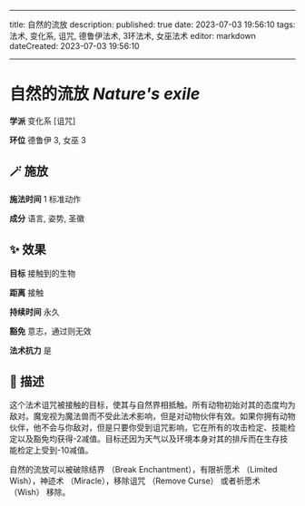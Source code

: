 
---
title: 自然的流放
description: 
published: true
date: 2023-07-03 19:56:10
tags: 法术, 变化系, 诅咒, 德鲁伊法术, 3环法术, 女巫法术
editor: markdown
dateCreated: 2023-07-03 19:56:10

---

# **自然的流放** *Nature's exile*

**学派** 变化系 \[诅咒\] 

**环位** 德鲁伊 3, 女巫 3

## 🪄 施放

**施法时间** 1 标准动作

**成分** 语言, 姿势, 圣徽

## ✨ 效果 

**目标** 接触到的生物 

**距离** 接触  

**持续时间** 永久 

**豁免** 意志，通过则无效

**法术抗力** 是

## 📖 描述

这个法术诅咒被接触的目标，使其与自然界相抵触。所有动物初始对其的态度均为敌对。魔宠视为魔法兽而不受此法术影响，但是对动物伙伴有效。如果你拥有动物伙伴，他不会与你敌对，但是只要你受到诅咒影响，它在所有的攻击检定、技能检定以及豁免均获得-2减值。目标还因为天气以及环境本身对其的排斥而在生存技能检定上受到-10减值。

自然的流放可以被破除结界 （Break Enchantment），有限祈愿术 （Limited Wish），神迹术 （Miracle），移除诅咒 （Remove Curse） 或者祈愿术 （Wish） 移除。
    